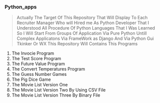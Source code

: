 ###  Python_apps
> Actually The Target Of This Repository That Will Display To Each Recruiter Manager Who will Hired me As Python Developer That I Understood All Procedure Of Python Languages That I Was Learned So I Will Start From Groups Of Application Via Pure Python Untill Complex Applicatons Via FrameWork as Django And Via Python Gui Tkinker Or WX This Repository Will Contains This Programs

1. The Invocie Program 
2. The Test Score Program
3. The Future Value Program
4. The Convert Temperatures Program
5. The Guess Number Games 
6. The Pig Dice Game
7. The Movie List Version One
8. The Movie List Version Two By Using CSV File
9. The Movie List Version Three By Binary File


